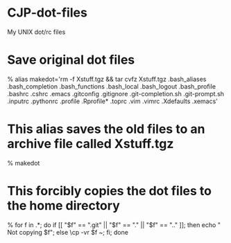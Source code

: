 CJP-dot-files
=============

My UNIX dot/rc files

# Save original dot files

% alias makedot='rm -f Xstuff.tgz && tar cvfz Xstuff.tgz .bash_aliases .bash_completion .bash_functions .bash_local .bash_logout .bash_profile .bashrc .cshrc .emacs .gitconfig .gitignore .git-completion.sh .git-prompt.sh .inputrc .pythonrc .profile .Rprofile* .toprc .vim .vimrc .Xdefaults .xemacs'

# This alias saves the old files to an archive file called Xstuff.tgz

% makedot

# This forcibly copies the dot files to the home directory

% for f in .*; do if [[ "$f" == ".git" || "$f" == "." || "$f" == ".." ]]; then echo "  Not copying $f"; else \cp -vr $f ~; fi; done
